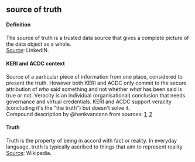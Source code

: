 ## source of truth

<h4>Definition</h4><p>The source of truth is a trusted data source that gives a complete picture of the data object as a whole.<br><a href="https://www.linkedin.com/pulse/difference-between-system-record-source-truth-santosh-kudva/">Source</a>: LinkedIN.</p><h4>KERI and ACDC context</h4><p>Source of a particular piece of information from one place, considered to present the truth. However both KERI and ACDC only commit to the secure attribution of <em>who</em> said something and not whether <em>what</em> has been said is true or not. Veracity is an individual (organisational) conclusion that needs governance and virtual credentials. KERI and ACDC support veracity (concluding it&#39;s the &quot;the truth&quot;) but doesn&#39;t solve it.<br>Compound description by @henkvancann from sources: <a href="https://en.wikipedia.org/wiki/Single_version_of_the_truth">1</a>, <a href="https://github.com/SmithSamuelM/Papers/blob/master/whitepapers/ACDC_Spec.md">2</a></p><h4>Truth</h4><p>Truth is the property of being in accord with fact or reality. In everyday language, truth is typically ascribed to things that aim to represent reality<br><a href="https://en.wikipedia.org/wiki/Truth">Source</a>: Wikipedia.</p>

